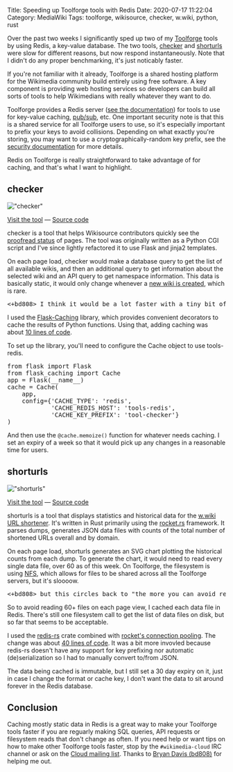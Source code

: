 Title: Speeding up Toolforge tools with Redis
Date: 2020-07-17 11:22:04
Category: MediaWiki
Tags: toolforge, wikisource, checker, w.wiki, python, rust

Over the past two weeks I significantly sped up two of my [Toolforge](https://toolforge.org) tools by using Redis, a key-value database. The two tools, [checker](https://checker.toolforge.org/) and [shorturls](https://shorturls.toolforge.org/) were slow for different reasons, but now respond instantaneously. Note that I didn't do any proper benchmarking, it's just noticably faster.

If you're not familiar with it already, Toolforge is a shared hosting platform for the Wikimedia community build entirely using free software. A key component is providing web hosting services so developers can build all sorts of tools to help Wikimedians with really whatever they want to do.

Toolforge provides a Redis server ([see the documentation](https://wikitech.wikimedia.org/wiki/Help:Toolforge/Redis_for_Toolforge)) for tools to use for key-value caching, [pub/sub](https://redis.io/topics/pubsub), etc. One important security note is that this is a shared service for all Toolforge users to use, so it's especially important to prefix your keys to avoid collisions. Depending on what exactly you're storing, you may want to use a cryptographically-random key prefix, see the [security documentation](https://wikitech.wikimedia.org/wiki/Help:Toolforge/Redis_for_Toolforge#Security) for more details.

Redis on Toolforge is really straightforward to take advantage of for caching, and that's what I want to highlight.

## checker

!["checker"]({static}/images/tool-checker.png)

[Visit the tool](https://checker.toolforge.org/) &mdash; [Source code](https://github.com/legoktm/checker)

checker is a tool that helps Wikisource contributors quickly see the [proofread status](https://en.wikisource.org/wiki/Help:Proofread) of pages. The tool was originally written as a Python CGI script and I've since lightly refactored it to use Flask and jinja2 templates.

On each page load, checker would make a database query to get the list of all available wikis, and then an additional query to get information about the selected wiki and an API query to get namespace information. This data is basically static, it would only change whenever a [new wiki is created](https://lists.wikimedia.org/pipermail/newprojects/), which is rare.

<pre>
<+bd808> I think it would be a lot faster with a tiny bit of redis cache mixed in
</pre>

I used the [Flask-Caching](https://pythonhosted.org/Flask-Caching/) library, which provides convenient decorators to cache the results of Python functions. Using that, adding caching was about [10 lines of code](https://github.com/legoktm/checker/commit/11c4cdd361c91a5ab7872297714a7f415fa71973).

To set up the library, you'll need to configure the Cache object to use tools-redis.

<pre>
from flask import Flask
from flask_caching import Cache
app = Flask(__name__)
cache = Cache(
    app,
    config={'CACHE_TYPE': 'redis',
            'CACHE_REDIS_HOST': 'tools-redis',
            'CACHE_KEY_PREFIX': 'tool-checker'}
)
</pre>

And then use the <code>@cache.memoize()</code> function for whatever needs caching. I set an expiry of a week so that it would pick up any changes in a reasonable time for users.

## shorturls

!["shorturls"]({static}/images/tool-shorturls.png)

[Visit the tool](https://shorturls.toolforge.org/) &mdash; [Source code](https://gerrit.wikimedia.org/g/labs/tools/shorturls/)

shorturls is a tool that displays statistics and historical data for the [w.wiki URL shortener](https://w.wiki/). It's written in Rust primarily using the [rocket.rs](https://rocket.rs/) framework. It parses dumps, generates JSON data files with counts of the total number of shortened URLs overall and by domain.

On each page load, shorturls generates an SVG chart plotting the historical counts from each dump. To generate the chart, it would need to read every single data file, over 60 as of this week. On Toolforge, the filesystem is using [NFS](https://en.wikipedia.org/wiki/Network_File_System), which allows for files to be shared across all the Toolforge servers, but it's sloooow.

<pre>
<+bd808> but this circles back to "the more you can avoid reading/writing to the NFS $HOME, the better your tool will run"
</pre>
 
So to avoid reading 60+ files on each page view, I cached each data file in Redis. There's still one filesystem call to get the list of data files on disk, but so far that seems to be acceptable.
 
I used the [redis-rs](https://docs.rs/redis) crate combined with [rocket's connection pooling](https://docs.rs/rocket_contrib/0.4.5/rocket_contrib/databases/index.html). The change was about [40 lines of code](https://gerrit.wikimedia.org/r/c/labs/tools/shorturls/+/612703). It was a bit more invovled because redis-rs doesn't have any support for key prefixing nor automatic (de)serialization so I had to manually convert to/from JSON.
 
The data being cached is immutable, but I still set a 30 day expiry on it, just in case I change the format or cache key, I don't want the data to sit around forever in the Redis database.
 
## Conclusion
 
Caching mostly static data in Redis is a great way to make your Toolforge tools faster if you are reguarly making SQL queries, API requests or filesystem reads that don't change as often. If you need help or want tips on how to make other Toolforge tools faster, stop by the <code>#wikimedia-cloud</code> IRC channel or ask on the [Cloud mailing list](https://lists.wikimedia.org/mailman/listinfo/cloud). Thanks to [Bryan Davis (bd808)](https://wikitech.wikimedia.org/wiki/User:BryanDavis) for helping me out.

